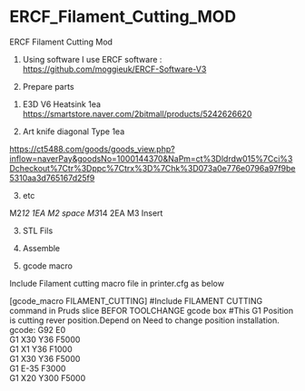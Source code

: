 # ERCF_Filament_Cutting_MOD
ERCF Filament Cutting Mod

1. Using software
I use ERCF software : https://github.com/moggieuk/ERCF-Software-V3


2. Prepare parts
1) E3D V6 Heatsink  1ea
https://smartstore.naver.com/2bitmall/products/5242626620



2) Art knife  diagonal Type  1ea

https://ct5488.com/goods/goods_view.php?inflow=naverPay&goodsNo=1000144370&NaPm=ct%3Dldrdw015%7Cci%3Dcheckout%7Ctr%3Dppc%7Ctrx%3D%7Chk%3D073a0e776e0796a97f9be5310aa3d765167d25f9

3) etc

M2*12 1EA
M2 space
M3*14 2EA
M3 Insert


3. STL Fils




4. Assemble



5. gcode macro

Include Filament cutting macro file in printer.cfg  as below




[gcode_macro FILAMENT_CUTTING]
#Include FILAMENT CUTTING command in Pruds slice BEFOR TOOLCHANGE gcode box
#This G1 Position is cutting rever position.Depend on Need to change position installation.
gcode:
    G92 E0    
    G1 X30 Y36 F5000    
    G1 X1 Y36 F1000    
    G1 X30 Y36 F5000    
    G1 E-35 F3000    
    G1 X20 Y300 F5000
    
    


